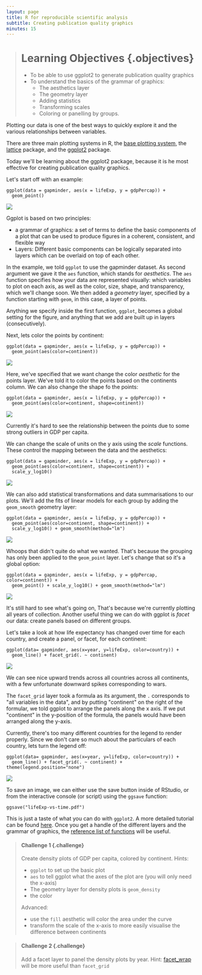 ```yaml
---
layout: page
title: R for reproducible scientific analysis
subtitle: Creating publication quality graphics
minutes: 15
---
```


> # Learning Objectives {.objectives}
>
> * To be able to use ggplot2 to generate publication quality graphics
> * To understand the basics of the grammar of graphics:
>   - The aesthetics layer
>   - The geometry layer
>   - Adding statistics
>   - Transforming scales
>   - Coloring or panelling by groups.
>

Plotting our data is one of the best ways to
quickly explore it and the various relationships
between variables.

There are three main plotting systems in R,
the [base plotting system][base], the [lattice][lattice]
package, and the [ggplot2][ggplot2] package.

[base]: http://www.statmethods.net/graphs/
[lattice]: http://www.statmethods.net/advgraphs/trellis.html
[ggplot2]: http://www.statmethods.net/advgraphs/ggplot2.html

Today we'll be learning about the ggplot2 package, because
it is he most effective for creating publication quality
graphics.

Let's start off with an example:

~~~ {.r}
ggplot(data = gapminder, aes(x = lifeExp, y = gdpPercap)) +
  geom_point()
~~~

![](img/ggplot-ex1.png)

Ggplot is based on two principles:

 * a grammar of graphics: a set of terms to define the basic components
   of a plot that can be used to produce figures in a coherent, consistent,
   and flexible way
 * Layers: Different basic components can be logically separated into layers
   which can be overlaid on top of each other.

In the example, we told `ggplot` to use the gapminder dataset. As second argument
we gave it the `aes` function, which stands for *aesthetics*. The `aes` function
specifies how your data are represented visually: which variables to plot on 
each axis, as well as the color, size, shape, and transparency, which we'll change
soon. We then added a *geometry* layer, specified by a function starting with `geom`,
in this case, a layer of points. 

Anything we specify inside the first function, `ggplot`, becomes a global setting for
the figure, and anything that we add are built up in layers (consecutively).

Next, lets color the points by continent:


~~~ {.r}
ggplot(data = gapminder, aes(x = lifeExp, y = gdpPercap)) +
  geom_point(aes(color=continent))
~~~

![](img/ggplot-ex2.png)

Here, we've specified that we want change the color *aesthetic* for the points layer.
We've told it to color the points based on the continents column. We can also change
the shape fo the points:


~~~ {.r}
ggplot(data = gapminder, aes(x = lifeExp, y = gdpPercap)) +
  geom_point(aes(color=continent, shape=continent))
~~~

![](img/ggplot-ex3.png)

Currently it's hard to see the relationship between the points due to some strong
outliers in GDP per capita.

We can change the scale of units on the y axis using the *scale* functions. These 
control the mapping between the data and the aesthetics:

~~~ {.r}
ggplot(data = gapminder, aes(x = lifeExp, y = gdpPercap)) +
  geom_point(aes(color=continent, shape=continent)) +
  scale_y_log10()
~~~

![](img/ggplot-ex4.png)

We can also add statistical transformations and data summarisations to our plots. We'll 
add the fits of linear models for each group by adding the `geom_smooth` geometry layer:

~~~ {.r}
ggplot(data = gapminder, aes(x = lifeExp, y = gdpPercap)) +
  geom_point(aes(color=continent, shape=continent)) +
  scale_y_log10() + geom_smooth(method="lm")
~~~

![](img/ggplot-ex5.png)

Whoops that didn't quite do what we wanted. That's because the grouping has only been
applied to the `geom_point` layer. Let's change that so it's a global option:

~~~ {.r}
ggplot(data = gapminder, aes(x = lifeExp, y = gdpPercap, color=continent)) +
  geom_point() + scale_y_log10() + geom_smooth(method="lm")
~~~

![](img/ggplot-ex6.png)

It's still hard to see what's going on, That's because we're currently plotting all
years of collection. Another useful thing we can do with ggplot is *facet* our data:
create panels based on different groups. 

Let's take a look at how life expectancy has changed over time for each country,
and create a panel, or facet, for each continent:

~~~ {.r}
ggplot(data= gapminder, aes(x=year, y=lifeExp, color=country)) +
  geom_line() + facet_grid(. ~ continent)
~~~

![](img/ggplot-ex7.png)

We can see nice upward trends across all countries across all continents, with a 
few unfortunate downward spikes corresponding to wars.

The `facet_grid` layer took a formula as its argument, the `.` corresponds to 
"all variables in the data", and by putting "continent" on the right of the 
formular, we told ggplot to arrange the panels along the x axis. If we put
"continent" in the y-position of the formula, the panels would have been 
arranged along the y-axis.

Currently, there's too many different countries for the legend to render 
properly. Since we don't care so much about the particulars of each country,
lets turn the legend off:

~~~ {.r}
ggplot(data= gapminder, aes(x=year, y=lifeExp, color=country)) +
  geom_line() + facet_grid(. ~ continent) + theme(legend.position="none")
~~~

![](img/ggplot-ex8.png)

To save an image, we can either use the save button inside of RStudio,
or from the interactive console (or script) using the `ggsave` function:

~~~ {.r}
ggsave("lifeExp-vs-time.pdf")
~~~

This is just a taste of what you can do with `ggplot2`. A more detailed tutorial
can be found [here](ggplot.pdf). Once you get a handle of the different layers
and the grammar of graphics, the [reference list of functions][ref] will be 
useful.

[ref]: http://docs.ggplot2.org/current/

> #### Challenge 1 {.challenge}
>
> Create density plots of GDP per capita, colored by continent.
> Hints:
>  - `ggplot` to set up the basic plot
>  - `aes` to tell ggplot what the axes of the plot are (you will only need the x-axis)
>  - The geometry layer for density plots is `geom_density`
>  - the color
> 
> Advanced:
>  - use the `fill` aesthetic will color the area under the curve
>  - transform the scale of the x-axis to more easily visualise the difference 
>    between continents
>

> #### Challenge 2 {.challenge}
>
> Add a facet layer to panel the density plots by year. Hint: [facet_wrap][fw]
> will be more useful than `facet_grid`
>

[fw]: http://docs.ggplot2.org/current/facet_wrap.html

